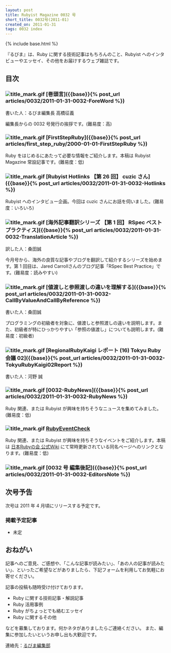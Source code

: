 ```yaml
---
layout: post
title: Rubyist Magazine 0032 号
short_title: 0032号(2011-01)
created_on: 2011-01-31
tags: 0032 index
---
```

{% include base.html %}


『るびま』は、Ruby に関する技術記事はもちろんのこと、Rubyist へのインタビューやエッセイ、その他をお届けするウェブ雑誌です。

## 目次

### ![title_mark.gif]({{base}}{{site.baseurl}}/images/title_mark.gif) [巻頭言]({{base}}{% post_url articles/0032/2011-01-31-0032-ForeWord %})

書いた人：るびま編集長 高橋征義

編集長からの 0032 号発行の挨拶です。(難易度：高)

### ![title_mark.gif]({{base}}{{site.baseurl}}/images/title_mark.gif) [FirstStepRuby]({{base}}{% post_url articles/first_step_ruby/2000-01-01-FirstStepRuby %})

Ruby をはじめるにあたって必要な情報をご紹介します。本稿は Rubyist Magazine 常設記事です。(難易度：低)

### ![title_mark.gif]({{base}}{{site.baseurl}}/images/title_mark.gif) [Rubyist Hotlinks 【第 26 回】 cuzic さん]({{base}}{% post_url articles/0032/2011-01-31-0032-Hotlinks %})

Rubyist へのインタビュー企画。今回は cuzic さんにお話を伺いました。(難易度：いろいろ)

### ![title_mark.gif]({{base}}{{site.baseurl}}/images/title_mark.gif) [海外記事翻訳シリーズ 【第 1 回】 RSpec ベストプラクティス]({{base}}{% post_url articles/0032/2011-01-31-0032-TranslationArticle %})

訳した人：桑田誠

今月号から、海外の良質な記事やブログを翻訳して紹介するシリーズを始めます。第 1 回目は、Jared Carrollさんのブログ記事「RSpec Best Practice」です。(難易度：読みやすい)

### ![title_mark.gif]({{base}}{{site.baseurl}}/images/title_mark.gif) [値渡しと参照渡しの違いを理解する]({{base}}{% post_url articles/0032/2011-01-31-0032-CallByValueAndCallByReference %})

書いた人：桑田誠

プログラミングの初級者を対象に、値渡しと参照渡しの違いを説明します。また、初級者が特にひっかりやすい「参照の値渡し」についても説明します。(難易度：初級者)

### ![title_mark.gif]({{base}}{{site.baseurl}}/images/title_mark.gif) [RegionalRubyKaigi レポート (16) Tokyu Ruby 会議 02]({{base}}{% post_url articles/0032/2011-01-31-0032-TokyuRubyKaigi02Report %})

書いた人：河野 誠

### ![title_mark.gif]({{base}}{{site.baseurl}}/images/title_mark.gif) [0032-RubyNews]({{base}}{% post_url articles/0032/2011-01-31-0032-RubyNews %})

Ruby 関連、または Rubyist が興味を持ちそうなニュースを集めてみました。(難易度：低)

### ![title_mark.gif]({{base}}{{site.baseurl}}/images/title_mark.gif) [RubyEventCheck](http://jp.rubyist.net/?RubyEventCheck)

Ruby 関連、または Rubyist が興味を持ちそうなイベントをご紹介します。本稿は [日本Rubyの会 公式Wiki](http://jp.rubyist.net/) にて常時更新されている同名ページへのリンクとなります。(難易度：低)

### ![title_mark.gif]({{base}}{{site.baseurl}}/images/title_mark.gif) [0032 号 編集後記]({{base}}{% post_url articles/0032/2011-01-31-0032-EditorsNote %})

## 次号予告

次号は 2011 年 4 月頃にリリースする予定です。

### 掲載予定記事

* 未定


## おねがい

記事へのご意見、ご感想や、「こんな記事が読みたい」、「あの人の記事が読みたい」、といったご希望などがありましたら、下記フォームを利用してお気軽にお寄せください。

記事の投稿も随時受け付けております。

* Ruby に関する技術記事・解説記事
* Ruby 活用事例
* Ruby がちょっとでも絡むエッセイ
* Ruby に関するその他


などを募集しております。何かネタがありましたらご連絡ください。
また、編集に参加したいというお申し出も大歓迎です。

連絡先：[るびま編集部](mailto:magazine@ruby-no-kai.org)


